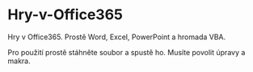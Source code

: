 # Hry-v-Office365
Hry v Office365. Prostě Word, Excel, PowerPoint a hromada VBA.

Pro použití prostě stáhněte soubor a spustě ho. Musíte povolit úpravy a makra.
